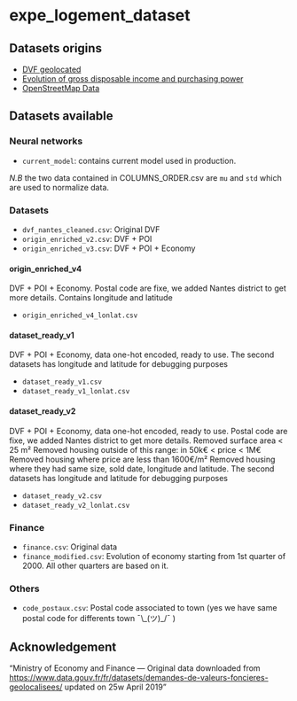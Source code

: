 # expe_logement_dataset

## Datasets origins

* [DVF geolocated](https://www.data.gouv.fr/fr/datasets/demandes-de-valeurs-foncieres-geolocalisees/)
* [Evolution of gross disposable income and purchasing power](https://www.insee.fr/fr/statistiques/2830166#graphique-figure1)
* [OpenStreetMap Data](https://download.geofabrik.de/europe/france/pays-de-la-loire.html)

## Datasets available

### Neural networks

* `current_model`: contains current model used in production.

*N.B* the two data contained in COLUMNS_ORDER.csv are `mu` and `std` which are used to normalize data.

### Datasets

* `dvf_nantes_cleaned.csv`: Original DVF
* `origin_enriched_v2.csv`: DVF + POI
* `origin_enriched_v3.csv`: DVF + POI + Economy

#### origin_enriched_v4

DVF + POI + Economy. Postal code are fixe, we added Nantes district to get more details.
Contains longitude and latitude
* `origin_enriched_v4_lonlat.csv`

#### dataset_ready_v1

DVF + POI + Economy, data one-hot encoded, ready to use.
The second datasets has longitude and latitude for debugging purposes
* `dataset_ready_v1.csv`
* `dataset_ready_v1_lonlat.csv` 

#### dataset_ready_v2

DVF + POI + Economy, data one-hot encoded, ready to use.
Postal code are fixe, we added Nantes district to get more details.
Removed surface area < 25 m²
Removed housing outside of this range: in 50k€ < price < 1M€
Removed housing where price are less than 1600€/m²
Removed housing where they had same size, sold date, longitude and latitude.
The second datasets has longitude and latitude for debugging purposes
* `dataset_ready_v2.csv`
* `dataset_ready_v2_lonlat.csv`

### Finance

* `finance.csv`: Original data
* `finance_modified.csv`: Evolution of economy starting from 1st quarter of 2000. All other quarters are based on it.

### Others

* `code_postaux.csv`: Postal code associated to town (yes we have same postal code for differents town ¯\\\_(ツ)\_/¯ )
  

## Acknowledgement

“Ministry of Economy and Finance — Original data downloaded from https://www.data.gouv.fr/fr/datasets/demandes-de-valeurs-foncieres-geolocalisees/ updated on 25w April 2019”